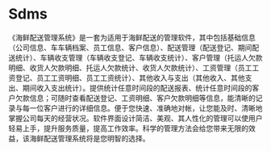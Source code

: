 # Sdms
 《海鲜配送管理系统》是一套为适用于海鲜配送的管理软件，其中包括基础信息（公司信息、车车辆档案、员工信息、客户信息）、配送管理（配送登记、期间配送统计）、车辆收支管理（车辆收支登记、车辆收支统计）、客户管理（托运人欠款明细、收货人欠款明细、托运人欠款统计、收货人欠款统计）、工资管理（员工工资登记、员工工资明细、员工工资统计）、其他收入与支出（其他收入、其他支出、期间收入支出统计）。提供统计任意时间段的配送报表、统计任意时间段的客户欠款信息；可随时查看配送登记、工资明细、客户欠款明细等信息，能清晰的记录与每一位客户进行的详细信息。便于您快速、准确地对帐，让您能及时、清晰地掌握公司每天的经营状况。软件界面设计简洁、美观、其人性化的管理可以使用户轻易上手，提升服务质量，提高工作效率。科学的管理方法会给您带来无限的效益，该海鲜配送管理系统将是您明智的选择。
